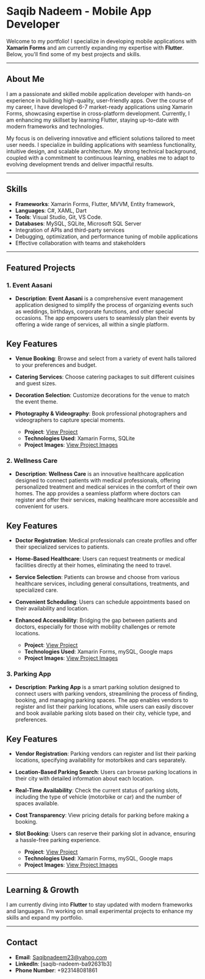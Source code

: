 # **Saqib Nadeem - Mobile App Developer**

Welcome to my portfolio! I specialize in developing mobile applications with **Xamarin Forms** and am currently expanding my expertise with **Flutter**. 
Below, you'll find some of my best projects and skills.

---

## **About Me**
I am a passionate and skilled mobile application developer with hands-on experience in building high-quality, user-friendly apps. Over the course of my career, I have developed 6-7 market-ready applications using Xamarin Forms, showcasing expertise in cross-platform development. Currently, I am enhancing my skillset by learning Flutter, staying up-to-date with modern frameworks and technologies.

My focus is on delivering innovative and efficient solutions tailored to meet user needs. I specialize in building applications with seamless functionality, intuitive design, and scalable architecture. My strong technical background, coupled with a commitment to continuous learning, enables me to adapt to evolving development trends and deliver impactful results.

---

## **Skills**
- **Frameworks**: Xamarin Forms, Flutter, MVVM, Entity framework, 
- **Languages**: C#, XAML, Dart
- **Tools**: Visual Studio, Git, VS Code.
- **Databases**: MySQL, SQLite, Microsoft SQL Server
- Integration of APIs and third-party services
- Debugging, optimization, and performance tuning of mobile applications
- Effective collaboration with teams and stakeholders
---

## **Featured Projects**
### 1. **Event Aasani**
   - **Description**: **Event Aasani** is a comprehensive event management application designed to simplify the process of organizing events such as weddings, birthdays, corporate functions, and other special occasions. The app empowers users to seamlessly plan their events by offering a wide range of services, all within a single platform.

## **Key Features**
- **Venue Booking**: Browse and select from a variety of event halls tailored to your preferences and budget.
- **Catering Services**: Choose catering packages to suit different cuisines and guest sizes.
- **Decoration Selection**: Customize decorations for the venue to match the event theme.
- **Photography & Videography**: Book professional photographers and videographers to capture special moments.

   - **Project**: [View Project](https://github.com/SaqibNadeem23/Event-Aasani)
   - **Technologies Used**: Xamarin Forms, SQLite
   - **Project Images**: [View Project Images](https://github.com/SaqibNadeem23/Event-Aasani/tree/master/EVmain/Event%20Aasani%20Images)


### 2. **Wellness Care**
   - **Description**: **Wellness Care** is an innovative healthcare application designed to connect patients with medical professionals, offering personalized treatment and medical services in the comfort of their own homes. The app provides a seamless platform where doctors can register and offer their services, making healthcare more accessible and convenient for users.

## **Key Features**
- **Doctor Registration**: Medical professionals can create profiles and offer their specialized services to patients.
- **Home-Based Healthcare**: Users can request treatments or medical facilities directly at their homes, eliminating the need to travel.
- **Service Selection**: Patients can browse and choose from various healthcare services, including general consultations, treatments, and specialized care.
- **Convenient Scheduling**: Users can schedule appointments based on their availability and location.
- **Enhanced Accessibility**: Bridging the gap between patients and doctors, especially for those with mobility challenges or remote locations.
  
   - **Project**: [View Project](https://github.com/SaqibNadeem23/Wellness-Care)
   - **Technologies Used**: Xamarin Forms, mySQL, Google maps
   - **Project Images**: [View Project Images](https://github.com/SaqibNadeem23/Wellness-Care/tree/main/Wellness%20Care%20Project%20Images)


### 3. **Parking App**
   - **Description**: **Parking App** is a smart parking solution designed to connect users with parking vendors, streamlining the process of finding, booking, and managing parking spaces. The app enables vendors to register and list their parking locations, while users can easily discover and book available parking slots based on their city, vehicle type, and preferences.

## **Key Features**
- **Vendor Registration**: Parking vendors can register and list their parking locations, specifying availability for motorbikes and cars separately.
- **Location-Based Parking Search**: Users can browse parking locations in their city with detailed information about each location.
- **Real-Time Availability**: Check the current status of parking slots, including the type of vehicle (motorbike or car) and the number of spaces available.
- **Cost Transparency**: View pricing details for parking before making a booking.
- **Slot Booking**: Users can reserve their parking slot in advance, ensuring a hassle-free parking experience.

  
   - **Project**: [View Project](https://github.com/SaqibNadeem23/Parking)
   - **Technologies Used**: Xamarin Forms, mySQL, Google maps
   - **Project Images**: [View Project Images](https://github.com/SaqibNadeem23/Parking/tree/main/Park%20Karo%20Car%20Images)
  
---

## **Learning & Growth**
I am currently diving into **Flutter** to stay updated with modern frameworks and languages. I’m working on small experimental projects to enhance my skills and expand my portfolio.

---

## **Contact**
- **Email**: Saqibnadeem23@yahoo.com
- **LinkedIn**: [saqib-nadeem-ba92631b3]
- **Phone Number**: +923148081861
